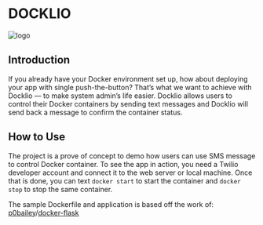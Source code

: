 # DOCKLIO
![logo](https://github.com/yunjuc/Docklio/blob/master/docklio.jpg)
## Introduction
If you already have your Docker environment set up, how about deploying your app with single push-the-button? That’s what we want to achieve with Docklio — to make system admin’s life easier. Docklio allows users to control their Docker containers by sending text messages and Docklio will send back a message to confirm the container status.

## How to Use
The project is a prove of concept to demo how users can use SMS message to control Docker container. To see the app in action, you need a Twilio developer account and connect it to the web server or local machine. Once that is done, you can text `docker start` to start the container and `docker stop` to stop the same container.

The sample Dockerfile and application is based off the work of:  
[p0bailey](https://github.com/p0bailey)/[docker-flask](https://github.com/p0bailey/docker-flask)
